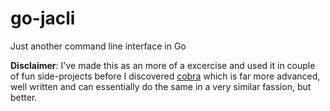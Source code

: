 # go-jacli
Just another command line interface in Go

**Disclaimer**: I've made this as an more of a excercise and used it in couple of fun side-projects before I discovered [cobra](https://github.com/spf13/cobra) which is far more advanced, well written and can essentially do the same in a very similar fassion, but better.
